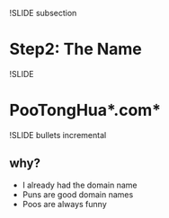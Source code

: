 !SLIDE subsection

# Step2: The Name

!SLIDE

# **Poo**TongHua*.com*

!SLIDE bullets incremental

## why?
* I already had the domain name
* Puns are good domain names
* Poos are always funny